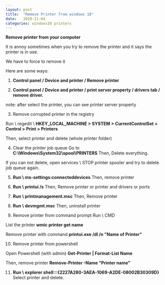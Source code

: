 ```yaml
---
layout: post
title:  "Remove Printer from windows 10"
date:   2020-11-04
categories: windows10 printers
---
```


**Remove printer from your computer**

It is annoy sometimes when you try to remove the printer and it says the printer is in use.

We have to force to remove it

Here are some ways:

1) **Control panel / Device and printer / Remove printer**

2) **Control panel / Device and printer / print server property / drivers tab / remove driver.**

note: after select the printer, you can see printer server property

3) Remove corrupted printer in the registry

Run \ regedit \ 
**HKEY_LOCAL_MACHINE > SYSTEM > CurrentControlSet > Control > Print > Printers**

Then, select printer and delete (whole printer folder)

4) Clear the printer job queue
Go to **C:\Windows\System32\spool\PRINTERS**
Then, Delete everything.

If you can not delete, open services \ STOP printer spooler and try to delete job queue again.

5) **Run \ ms-settings:connecteddevices**
Then, remove printer

6) **Run \ printui /s**
Then, Remove printer or printer and drivers or ports

7) **Run \ printmanagement.msc**
Then, Remove printer

8) **Run \ devmgmt.msc**
Then, uninstall printer

9) Remove printer from command prompt
Run \ CMD 

List the printer
**wmic printer get name**

Remove printer with command
**printui.exe /dl /n "Name of Printer"**

10) Remove printer from powershell

Open Powershell (with admin)
**Get-Printer | Format-List Name**

Then, remove printer
**Remove-Printer -Name "Printer name"**

11) **Run \ explorer shell:::{2227A280-3AEA-1069-A2DE-08002B30309D}**
Select printer and delete.
